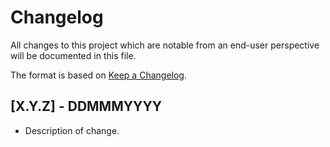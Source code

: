 # Changelog

All changes to this project which are notable from an end-user perspective will be documented in this file.

The format is based on [Keep a Changelog](https://keepachangelog.com/en/1.0.0/).

## [X.Y.Z] - DDMMMYYYY

- Description of change.
